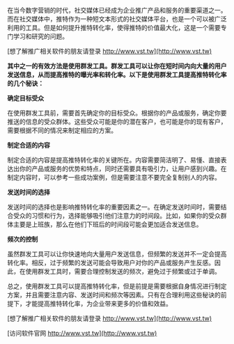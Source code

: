 在当今数字营销的时代，社交媒体已经成为企业推广产品和服务的重要渠道之一。而在社交媒体中，推特作为一种短文本形式的社交媒体平台，也是一个可以被广泛利用的工具。但是如何提升推特转化率，使得推特的价值最大化，这是一个需要专门学习和研究的问题。

[想了解推广相关软件的朋友请登录 http://www.vst.tw](http://www.vst.tw)

**其中之一的有效方法是使用群发工具。群发工具可以让你在短时间内向大量的用户发送信息，从而提高推特的曝光率和转化率。以下是使用群发工具提高推特转化率的几个秘诀：**

**确定目标受众**

在使用群发工具前，需要首先确定你的目标受众。根据你的产品或服务，确定你要推送的信息的受众群体。这些受众可能是你的潜在客户，也可能是你的现有客户，需要根据不同的情况来制定相应的方案。

**制定合适的内容**

制定合适的内容是提高推特转化率的关键所在。内容需要简洁明了、易懂、直接表达出你的产品或服务的优势和特点，同时还需要具有吸引力，让用户感到兴趣。在制定内容时，可以参考一些成功案例，但是需要注意不要完全复制别人的内容。

**发送时间的选择**

发送时间的选择也是影响推特转化率的重要因素之一。在确定发送时间时，需要结合受众的习惯和行为，选择能够吸引他们注意力的时间段。比如，如果你的受众群体主要是上班族，那么在他们下班后的时间段可能会更加适合发送信息。

**频次的控制**

虽然群发工具可以让你快速地向大量用户发送信息，但频繁的发送并不一定会提高转化率。相反，过于频繁的发送可能会导致用户对你的产品或服务产生反感。因此，在使用群发工具时，需要合理控制发送的频次，避免过于频繁或过于单调。

总之，使用群发工具可以提高推特转化率，但是前提是需要根据自身情况进行制定方案，并且需要注意内容、发送时间和频次等因素。只有在合理利用这些秘诀的前提下，才能提高推特转化率，为企业带来更多的价值和效益。

[想了解推广相关软件的朋友请登录 http://www.vst.tw](http://www.vst.tw)


[访问软件官网 http://www.vst.tw](http://www.vst.tw)
